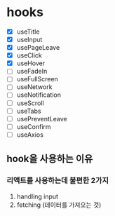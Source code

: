 # hooks

- [x] useTitle
- [x] useInput
- [x] usePageLeave
- [x] useClick
- [x] useHover
- [ ] useFadeIn
- [ ] useFullScreen
- [ ] useNetwork
- [ ] useNotification
- [ ] useScroll
- [ ] useTabs
- [ ] usePreventLeave
- [ ] useConfirm
- [ ] useAxios

## hook을 사용하는 이유

### 리액트를 사용하는데 불편한 2가지
  1. handling input
  2. fetching (데이터를 가져오는 것)